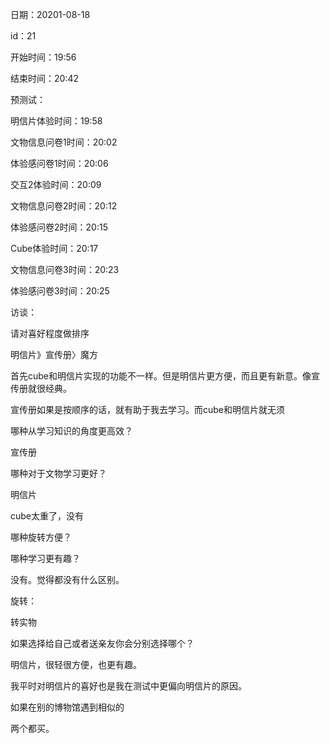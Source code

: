 日期：20201-08-18

id：21

开始时间：19:56

结束时间：20:42

预测试：

明信片体验时间：19:58

文物信息问卷1时间：20:02

体验感问卷1时间：20:06

交互2体验时间：20:09

文物信息问卷2时间：20:12

体验感问卷2时间：20:15

Cube体验时间：20:17

文物信息问卷3时间：20:23

体验感问卷3时间：20:25



访谈：

请对喜好程度做排序

明信片》宣传册〉魔方

首先cube和明信片实现的功能不一样。但是明信片更方便，而且更有新意。像宣传册就很经典。

宣传册如果是按顺序的话，就有助于我去学习。而cube和明信片就无须



哪种从学习知识的角度更高效？

宣传册





哪种对于文物学习更好？

明信片

cube太重了，没有

哪种旋转方便？





哪种学习更有趣？

没有。觉得都没有什么区别。



旋转：

转实物



如果选择给自己或者送亲友你会分别选择哪个？

明信片，很轻很方便，也更有趣。

我平时对明信片的喜好也是我在测试中更偏向明信片的原因。



如果在别的博物馆遇到相似的

两个都买。